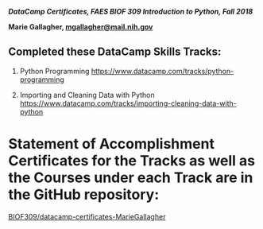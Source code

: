 ***DataCamp Certificates, FAES BIOF 309 Introduction to Python, Fall 2018***

**Marie Gallagher, mgallagher@mail.nih.gov**

## Completed these DataCamp Skills Tracks:

1.  Python Programming https://www.datacamp.com/tracks/python-programming

2.  Importing and Cleaning Data with Python https://www.datacamp.com/tracks/importing-cleaning-data-with-python

# Statement of Accomplishment Certificates for the Tracks as well as the Courses under each Track are in the GitHub repository:

[BIOF309/datacamp-certificates-MarieGallagher](https://github.com/BIOF309/datacamp-certificates-MarieGallagher)
